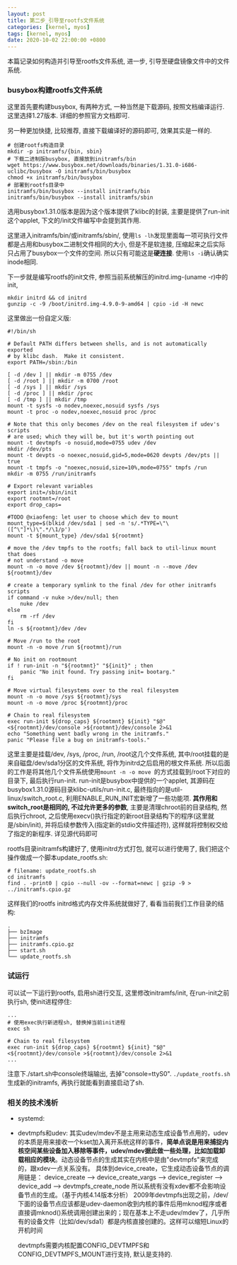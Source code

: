 ```yaml
---
layout: post
title: 第二步_引导至rootfs文件系统
categories: [kernel, myos]
tags: [kernel, myos]
date: 2020-10-02 22:00:00 +0800
---
```


本篇记录如何构造并引导至rootfs文件系统, 进一步, 引导至硬盘镜像文件中的文件系统.

### busybox构建rootfs文件系统

这里首先要构建busybox, 有两种方式, 一种当然是下载源码, 按照文档编译运行. 这里选择1.27版本. 详细的参照官方文档即可.

另一种更加快捷, 比较推荐, 直接下载编译好的源码即可, 效果其实是一样的.

```shell
# 创建rootfs构造目录
mkdir -p initramfs/{bin, sbin}
# 下载二进制版busybox, 直接放到initramfs/bin
wget https://www.busybox.net/downloads/binaries/1.31.0-i686-uclibc/busybox -O initramfs/bin/busybox
chmod +x initramfs/bin/busybox
# 部署到rootfs目录中
initramfs/bin/busybox --install initramfs/bin
initramfs/bin/busybox --install initramfs/sbin
```

选用busybox1.31.0版本是因为这个版本提供了klibc的封装, 主要是提供了run-init这个applet, 下文的/init文件编写中会提到其作用.

这里进入initramfs/bin/或initramfs/sbin/, 使用`ls -lh`发现里面每一项可执行文件都是占用和busybox二进制文件相同的大小, 但是不是软连接, 压缩起来之后实际只占用了busybox一个文件的空间. 所以只有可能这是**硬连接**. 使用`ls -i`确认确实inode相同.

下一步就是编写rootfs的init文件, 参照当前系统解压的initrd.img-(uname -r)中的init, 

```shell
mkdir initrd && cd initrd
gunzip -c -9 /boot/initrd.img-4.9.0-9-amd64 | cpio -id -H newc
```

这里做出一份自定义版:

```shell
#!/bin/sh

# Default PATH differs between shells, and is not automatically exported
# by klibc dash.  Make it consistent.
export PATH=/sbin:/bin

[ -d /dev ] || mkdir -m 0755 /dev
[ -d /root ] || mkdir -m 0700 /root
[ -d /sys ] || mkdir /sys
[ -d /proc ] || mkdir /proc
[ -d /tmp ] || mkdir /tmp
mount -t sysfs -o nodev,noexec,nosuid sysfs /sys
mount -t proc -o nodev,noexec,nosuid proc /proc

# Note that this only becomes /dev on the real filesystem if udev's scripts
# are used; which they will be, but it's worth pointing out
mount -t devtmpfs -o nosuid,mode=0755 udev /dev
mkdir /dev/pts
mount -t devpts -o noexec,nosuid,gid=5,mode=0620 devpts /dev/pts || true
mount -t tmpfs -o "noexec,nosuid,size=10%,mode=0755" tmpfs /run
mkdir -m 0755 /run/initramfs

# Export relevant variables
export init=/sbin/init
export rootmnt=/root
export drop_caps=

#TODO @xiaofeng: let user to choose which dev to mount
mount_type=$(blkid /dev/sda1 | sed -n 's/.*TYPE=\"\([^\"]*\)\".*/\1/p')
mount -t ${mount_type} /dev/sda1 ${rootmnt}

# move the /dev tmpfs to the rootfs; fall back to util-linux mount that does
# not understand -o move
mount -n -o move /dev ${rootmnt}/dev || mount -n --move /dev ${rootmnt}/dev

# create a temporary symlink to the final /dev for other initramfs scripts
if command -v nuke >/dev/null; then
    nuke /dev
else
    rm -rf /dev
fi
ln -s ${rootmnt}/dev /dev

# Move /run to the root
mount -n -o move /run ${rootmnt}/run

# No init on rootmount
if ! run-init -n "${rootmnt}" "${init}" ; then
	panic "No init found. Try passing init= bootarg."
fi

# Move virtual filesystems over to the real filesystem
mount -n -o move /sys ${rootmnt}/sys
mount -n -o move /proc ${rootmnt}/proc

# Chain to real filesystem
exec run-init ${drop_caps} ${rootmnt} ${init} "$@" <${rootmnt}/dev/console >${rootmnt}/dev/console 2>&1
echo "Something went badly wrong in the initramfs."
panic "Please file a bug on initramfs-tools."
```

这里主要是挂载/dev, /sys, /proc, /run, /root这几个文件系统, 其中/root挂载的是来自磁盘/dev/sda1分区的文件系统, 将作为initrd之后启用的根文件系统. 所以后面的工作是将其他几个文件系统使用`mount -n -o move `的方式挂载到/root下对应的目录下, 最后执行run-init. run-init是busybox中提供的一个applet, 其源码在busybox1.31.0源码目录klibc-utils/run-init.c, 最终指向的是util-linux/switch_root.c, 利用ENABLE_RUN_INIT宏新增了一些功能项. **其作用和switch_root是相同的, 不过允许更多的参数**, 主要是清理chroot前的目录结构, 然后执行chroot, 之后使用execv()执行指定的新root目录结构下的程序(这里就是/sbin/init), 并将后续参数传入(指定新的stdio文件描述符), 这样就将控制权交给了指定的新程序. 详见源代码即可

rootfs目录initramfs构建好了, 使用initrd方式打包, 就可以进行使用了, 我们把这个操作做成一个脚本update_rootfs.sh:

```shell
# filename: update_rootfs.sh
cd initramfs
find . -print0 | cpio --null -ov --format=newc | gzip -9 > ../initramfs.cpio.gz
```

这样我们的rootfs initrd格式内存文件系统就做好了,  看看当前我们工作目录的结构:

```shell
.
├── bzImage
├── initramfs
├── initramfs.cpio.gz
├── start.sh
└── update_rootfs.sh
```

### 试运行

可以试一下运行到rootfs, 启用sh进行交互, 这里修改initramfs/init, 在run-init之前执行sh, 使init进程停住:

```shell
...
# 使用exec执行新进程sh, 替换掉当前init进程
exec sh

# Chain to real filesystem
exec run-init ${drop_caps} ${rootmnt} ${init} "$@" <${rootmnt}/dev/console >${rootmnt}/dev/console 2>&1
...
```

注意下./start.sh中console终端输出, 去掉"console=ttyS0". `./update_rootfs.sh`生成新的initramfs, 再执行就能看到直接启动了sh.

### 相关的技术浅析

* systemd: 

* devtmpfs和udev: 其实udev/mdev不是主用来动态生成设备节点用的，udev的本质是用来接收一个kset加入离开系统这样的事件，**简单点说是用来捕捉内核空间某些设备加入移除等事件，udev/mdev据此做一些处理，比如加载卸载相应的模块**。动态设备节点的生成其实在内核中是由"devtmpfs"来完成的，跟xdev一点关系没有。
   具体到device_create，它生成动态设备节点的调用链是：
   device_create --> device_create_vargs --> device_register --> device_add --> devtmpfs_create_node
    所以系统有没有xdev都不会影响设备节点的生成。（基于内核4.14版本分析）
    2009年devtmpfs出现之前，/dev/下面的设备节点应该都是udev-daemon收到内核的事件后用mknod程序或者直接调mknod()系统调用创建出来的；现在基本上不走udev/mdev了，几乎所有的设备文件（比如/dev/sda1）都是内核直接创建的。这样可以缩短Linux的开机时间

  devtmpfs需要内核配置CONFIG_DEVTMPFS和CONFIG_DEVTMPFS_MOUNT进行支持, 默认是支持的.

